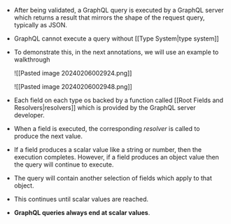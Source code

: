 - After being validated, a GraphQL query is executed by a GraphQL server which returns a result that mirrors the shape of the request query, typically as JSON.

- GraphQL cannot execute a query without [[Type System|type system]]
- To demonstrate this, in the next annotations, we will use an example to walkthrough

	![[Pasted image 20240206002924.png]]

	![[Pasted image 20240206002948.png]]

- Each field on each type os backed by a function called [[Root Fields and Resolvers|resolvers]] which is provided by the GraphQL server developer.
- When a field is executed, the corresponding *resolver* is called to produce the next value.

- If a field produces a scalar value like a string or number, then the execution completes. However, if a field produces an object value then the query will continue to execute.
- The query will contain another selection of fields which apply to that object.
- This continues until scalar values are reached.
- **GraphQL queries always end at scalar values**.